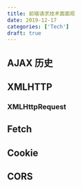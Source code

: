 ```yaml
---
title: 前端请求技术面面观
date: 2019-12-17
categories: ['Tech']
draft: true
---
```


## AJAX 历史

## XMLHTTP

### XMLHttpRequest

## Fetch

## Cookie

## CORS






